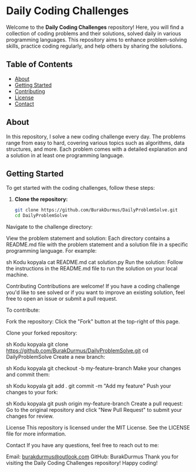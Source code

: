 # Daily Coding Challenges

Welcome to the **Daily Coding Challenges** repository! Here, you will find a collection of coding problems and their solutions, solved daily in various programming languages. This repository aims to enhance problem-solving skills, practice coding regularly, and help others by sharing the solutions.

## Table of Contents

- [About](#about)
- [Getting Started](#getting-started)
- [Contributing](#contributing)
- [License](#license)
- [Contact](#contact)

## About

In this repository, I solve a new coding challenge every day. The problems range from easy to hard, covering various topics such as algorithms, data structures, and more. Each problem comes with a detailed explanation and a solution in at least one programming language.

## Getting Started

To get started with the coding challenges, follow these steps:

1. **Clone the repository:**
   ```sh
   git clone https://github.com/BurakDurmus/DailyProblemSolve.git
   cd DailyProblemSolve
Navigate to the challenge directory:

View the problem statement and solution:
Each directory contains a README.md file with the problem statement and a solution file in a specific programming language. For example:

sh
Kodu kopyala
cat README.md
cat solution.py
Run the solution:
Follow the instructions in the README.md file to run the solution on your local machine.

Contributing
Contributions are welcome! If you have a coding challenge you'd like to see solved or if you want to improve an existing solution, feel free to open an issue or submit a pull request.

To contribute:

Fork the repository:
Click the "Fork" button at the top-right of this page.

Clone your forked repository:

sh
Kodu kopyala
git clone https://github.com/BurakDurmus/DailyProblemSolve.git
cd DailyProblemSolve
Create a new branch:

sh
Kodu kopyala
git checkout -b my-feature-branch
Make your changes and commit them:

sh
Kodu kopyala
git add .
git commit -m "Add my feature"
Push your changes to your fork:

sh
Kodu kopyala
git push origin my-feature-branch
Create a pull request:
Go to the original repository and click "New Pull Request" to submit your changes for review.

License
This repository is licensed under the MIT License. See the LICENSE file for more information.

Contact
If you have any questions, feel free to reach out to me:

Email: burakdurmus@outlook.com
GitHub: BurakDurmus
Thank you for visiting the Daily Coding Challenges repository! Happy coding!

